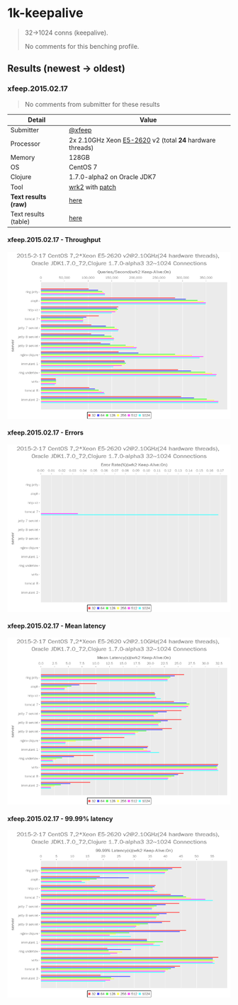 # 1k-keepalive

> 32→1024 conns (keepalive).
>
> No comments for this benching profile.

## Results (newest → oldest)

### xfeep.2015.02.17

> No comments from submitter for these results

Detail                  | Value
----------------------- | -----
Submitter               | [@xfeep]
Processor               | 2x 2.10GHz Xeon [E5-2620] v2 (total **24** hardware threads)
Memory                  | 128GB
OS                      | CentOS 7
Clojure                 | 1.7.0-alpha2 on Oracle JDK7
Tool                    | [wrk2] with [patch]
**Text results (raw)**  | [here](20150217-16-34)
Text results (table)    | [here](20150217-16-34-table.txt)

#### xfeep.2015.02.17 - Throughput
![Throughput chart](20150217-16-34-qps.png)

#### xfeep.2015.02.17 - Errors
![Errors chart](20150217-16-34-errs.png)

#### xfeep.2015.02.17 - Mean latency
![Mean latency chart](20150217-16-34-mlat.png)

#### xfeep.2015.02.17 - 99.99% latency
![99.99% latency chart](20150217-16-34-n4lat.png)

[@xfeep]: https://github.com/xfeep
[wrk2]: https://github.com/giltene/wrk2
[patch]: https://github.com/wg/wrk/issues/118#issuecomment-72155351
[E5-2620]: http://ark.intel.com/products/75789/Intel-Xeon-Processor-E5-2620-v2-15M-Cache-2_10-GHz